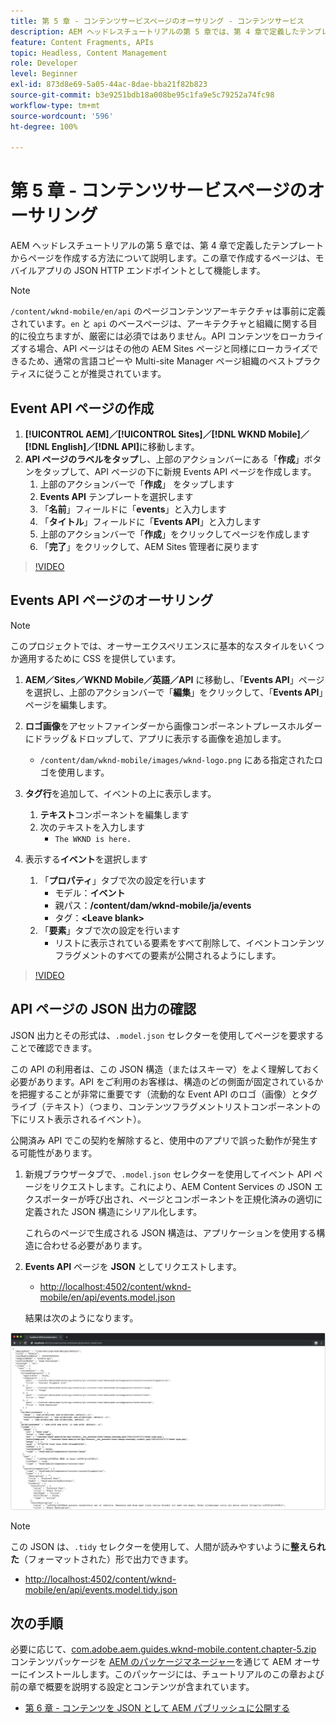 ```yaml
---
title: 第 5 章 - コンテンツサービスページのオーサリング - コンテンツサービス
description: AEM ヘッドレスチュートリアルの第 5 章では、第 4 章で定義したテンプレートからページを作成する方法について説明します。これらのページは、JSON HTTP エンドポイントとして機能します。
feature: Content Fragments, APIs
topic: Headless, Content Management
role: Developer
level: Beginner
exl-id: 873d8e69-5a05-44ac-8dae-bba21f82b823
source-git-commit: b3e9251bdb18a008be95c1fa9e5c79252a74fc98
workflow-type: tm+mt
source-wordcount: '596'
ht-degree: 100%

---
```


# 第 5 章 - コンテンツサービスページのオーサリング

AEM ヘッドレスチュートリアルの第 5 章では、第 4 章で定義したテンプレートからページを作成する方法について説明します。この章で作成するページは、モバイルアプリの JSON HTTP エンドポイントとして機能します。

>[!NOTE]
>
> `/content/wknd-mobile/en/api` のページコンテンツアーキテクチャは事前に定義されています。`en` と `api` のベースページは、アーキテクチャと組織に関する目的に役立ちますが、厳密には必須ではありません。API コンテンツをローカライズする場合、API ページはその他の AEM Sites ページと同様にローカライズできるため、通常の言語コピーや Multi-site Manager ページ組織のベストプラクティスに従うことが推奨されています。

## Event API ページの作成

1. **[!UICONTROL AEM]／[!UICONTROL Sites]／[!DNL WKND Mobile]／[!DNL English]／[!DNL API]**&#x200B;に移動します。
1. **API ページのラベルをタップ**&#x200B;し、上部のアクションバーにある「**作成**」ボタンをタップして、API ページの下に新規 Events API ページを作成します。
   1. 上部のアクションバーで「**作成**」 をタップします
   1. **Events API** テンプレートを選択します
   1. 「**名前**」フィールドに「**events**」と入力します
   1. 「**タイトル**」フィールドに「**Events API**」と入力します
   1. 上部のアクションバーで「**作成**」をクリックしてページを作成します
   1. 「**完了**」をクリックして、AEM Sites 管理者に戻ります

>[!VIDEO](https://video.tv.adobe.com/v/28340?quality=12&learn=on)

## Events API ページのオーサリング

>[!NOTE]
>
> このプロジェクトでは、オーサーエクスペリエンスに基本的なスタイルをいくつか適用するために CSS を提供しています。

1. **AEM／Sites／WKND Mobile／英語／API** に移動し、「**Events API**」ページを選択し、上部のアクションバーで「**編集**」をクリックして、「**Events API**」ページを編集します。
1. **ロゴ画像**&#x200B;をアセットファインダーから画像コンポーネントプレースホルダーにドラッグ＆ドロップして、アプリに表示する画像を追加します。
   * `/content/dam/wknd-mobile/images/wknd-logo.png` にある指定されたロゴを使用します。

1. **タグ行**&#x200B;を追加して、イベントの上に表示します。
   1. **テキスト**&#x200B;コンポーネントを編集します
   1. 次のテキストを入力します
      * `The WKND is here.`

1. 表示する&#x200B;**イベント**&#x200B;を選択します
   1. 「**プロパティ**」タブで次の設定を行います
      * モデル：**イベント**
      * 親パス：**/content/dam/wknd-mobile/ja/events**
      * タグ：**&lt;Leave blank>**
   1. 「**要素**」タブで次の設定を行います
      * リストに表示されている要素をすべて削除して、イベントコンテンツフラグメントのすべての要素が公開されるようにします。

>[!VIDEO](https://video.tv.adobe.com/v/28339?quality=12&learn=on)

## API ページの JSON 出力の確認

JSON 出力とその形式は、`.model.json` セレクターを使用してページを要求することで確認できます。

この API の利用者は、この JSON 構造（またはスキーマ）をよく理解しておく必要があります。API をご利用のお客様は、構造のどの側面が固定されているかを把握することが非常に重要です（流動的な Event API のロゴ（画像）とタグライブ（テキスト）（つまり、コンテンツフラグメントリストコンポーネントの下にリスト表示されるイベント）。

公開済み API でこの契約を解除すると、使用中のアプリで誤った動作が発生する可能性があります。

1. 新規ブラウザータブで、`.model.json` セレクターを使用してイベント API ページをリクエストします。これにより、AEM Content Services の JSON エクスポーターが呼び出され、ページとコンポーネントを正規化済みの適切に定義された JSON 構造にシリアル化します。

   これらのページで生成される JSON 構造は、アプリケーションを使用する構造に合わせる必要があります。

1. **Events API** ページを **JSON** としてリクエストします。

   * [http://localhost:4502/content/wknd-mobile/en/api/events.model.json](http://localhost:4502/content/wknd-mobile/en/api/events.model.tidy.json)

   結果は次のようになります。

![AEM Content Services JSON 出力](assets/chapter-5/json-output.png)

>[!NOTE]
>
> この JSON は、`.tidy` セレクターを使用して、人間が読みやすいように&#x200B;**整えられた**（フォーマットされた）形で出力できます。
> * [http://localhost:4502/content/wknd-mobile/en/api/events.model.tidy.json](http://localhost:4502/content/wknd-mobile/en/api/events.model.tidy.json)


## 次の手順

必要に応じて、[com.adobe.aem.guides.wknd-mobile.content.chapter-5.zip](https://github.com/adobe/aem-guides-wknd-mobile/releases/latest) コンテンツパッケージを [AEM のパッケージマネージャー](http://localhost:4502/crx/packmgr/index.jsp)を通じて AEM オーサーにインストールします。このパッケージには、チュートリアルのこの章および前の章で概要を説明する設定とコンテンツが含まれています。

* [第 6 章 - コンテンツを JSON として AEM パブリッシュに公開する](./chapter-6.md)
